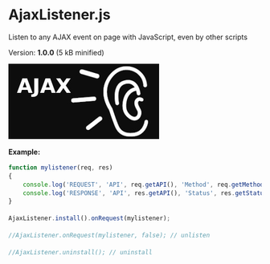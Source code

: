 # AjaxListener.js

Listen to any AJAX event on page with JavaScript, even by other scripts

Version: **1.0.0** (5 kB minified)

![AJAX Listener](/ajaxlistener.jpg)

**Example:**

```javascript
function mylistener(req, res)
{
    console.log('REQUEST', 'API', req.getAPI(), 'Method', req.getMethod(), 'URL', req.getURL(), 'Headers', req.getHeaders(), 'Body', req.getBody());
    console.log('RESPONSE', 'API', res.getAPI(), 'Status', res.getStatus(), 'Headers', res.getHeaders(), 'Body', res.getBody());
}

AjaxListener.install().onRequest(mylistener);

//AjaxListener.onRequest(mylistener, false); // unlisten

//AjaxListener.uninstall(); // uninstall
```
